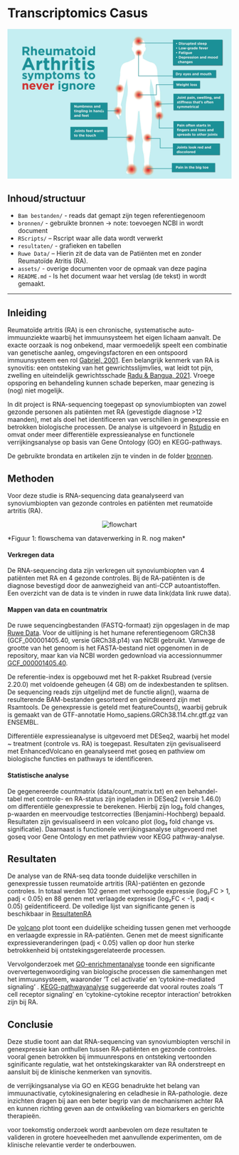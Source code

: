 # Transcriptomics Casus

<p align="center">
  <img src="assets/0419_RA-Symptoms.jpg" alt="Reuma Symptomen" width="600"/>
</p>

## Inhoud/structuur

- `Bam bestanden/` - reads dat gemapt zijn tegen referentiegenoom  
- `bronnen/` - gebruikte bronnen -> note: toevoegen NCBI in wordt document
- `RScripts/` – Rscript waar alle data wordt verwerkt 
- `resultaten/` - grafieken en tabellen
- `Ruwe Data/` – Hierin zit de data van de Patiënten met en zonder Reumatoïde Atritis (RA).
- `assets/` - overige documenten voor de opmaak van deze pagina
- `README.md` - Is het document waar het verslag (de tekst) in wordt gemaakt. 






---

## Inleiding

Reumatoïde artritis (RA) is een chronische, systematische auto-immuunziekte waarbij het immuunsysteem het eigen lichaam aanvalt. De exacte oorzaak is nog onbekend, maar vermoedelijk speelt een combinatie van genetische aanleg, omgevingsfactoren en een ontspoord immuunsysteem een rol [Gabriel, 2001](Bronnen/gabriel2001.pdf). Een belangrijk kenmerk van RA is synovitis: een ontsteking van het gewrichtsslijmvlies, wat leidt tot pijn, zwelling en uiteindelijk gewrichtsschade [Radu & Bangua, 2021](Bronnen/cells-10-02857-v2.pdf). Vroege opsporing en behandeling kunnen schade beperken, maar genezing is (nog) niet mogelijk.

In dit project is RNA-sequencing toegepast op synoviumbiopten van zowel gezonde personen als patiënten met RA (gevestigde diagnose >12 maanden), met als doel het identificeren van verschillen in genexpressie en betrokken biologische processen. De analyse is uitgevoerd in [Rstudio](RScripts/ProjectRA.R) en omvat onder meer differentiële expressieanalyse en functionele verrijkingsanalyse op basis van Gene Ontology (GO) en KEGG-pathways.

De gebruikte brondata en artikelen zijn te vinden in de folder [bronnen](Bronnen). 



## Methoden

Voor deze studie is RNA-sequencing data geanalyseerd van synoviumbiopten van gezonde controles en patiënten met reumatoïde artritis (RA).

<p align="center">
  <img src="assets/Biorender%Flowchart.png" alt="flowchart" width="600"/>
</p>
*Figuur 1: flowschema van dataverwerking in R. nog maken*


#### Verkregen data

De RNA-sequencing data zijn verkregen uit synoviumbiopten van 4 patiënten met RA en 4 gezonde controles. Bij de RA-patiënten is de diagnose bevestigd door de aanwezigheid van anti-CCP autoantistoffen. Een overzicht van de data is te vinden in  ruwe data link(data link ruwe data).

#### Mappen van data en countmatrix 
De ruwe sequencingbestanden (FASTQ-formaat) zijn opgeslagen in de map [Ruwe Data](Ruwe%20Data). Voor de uitlijning is het humane referentiegenoom GRCh38 (GCF_000001405.40, versie GRCh38.p14) van NCBI gebruikt. Vanwege de grootte van het genoom is het FASTA-bestand niet opgenomen in de repository, maar kan via NCBI worden gedownload via accessionnummer [GCF_000001405.40](https://www.ncbi.nlm.nih.gov/datasets/genome/GCF_000001405.40/).

De referentie-index is opgebouwd met het R-pakket Rsubread (versie 2.20.0) met voldoende geheugen (4 GB) om de indexbestanden te splitsen. De sequencing reads zijn uitgelijnd met de functie align(), waarna de resulterende BAM-bestanden gesorteerd en geïndexeerd zijn met Rsamtools. De genexpressie is geteld met featureCounts(), waarbij gebruik is gemaakt van de GTF-annotatie Homo_sapiens.GRCh38.114.chr.gtf.gz van ENSEMBL.

Differentiële expressieanalyse is uitgevoerd met DESeq2, waarbij het model ~ treatment (controle vs. RA) is toegepast. Resultaten zijn gevisualiseerd met EnhancedVolcano en geanalyseerd met goseq en pathview om biologische functies en pathways te identificeren.

#### Statistische analyse
De gegenereerde countmatrix (data/count_matrix.txt) en een behandel-tabel met controle- en RA-status zijn ingeladen in DESeq2 (versie 1.46.0) om differentiële genexpressie te berekenen. Hierbij zijn log₂ fold changes, p-waarden en meervoudige testcorrecties (Benjamini-Hochberg) bepaald. Resultaten zijn gevisualiseerd in een volcano plot (log₂ fold change vs. significatie). Daarnaast is functionele verrijkingsanalyse uitgevoerd met goseq voor Gene Ontology en met pathview voor KEGG pathway-analyse.

## Resultaten

De analyse van de RNA-seq data toonde duidelijke verschillen in genexpressie tussen reumatoïde artritis (RA)-patiënten en gezonde controles. In totaal werden 102 genen met verhoogde expressie (log₂FC > 1, padj < 0.05) en 88 genen met verlaagde expressie (log₂FC < -1, padj < 0.05) geïdentificeerd. De volledige lijst van significante genen is beschikbaar in [ResultatenRA](Resultaten/ResultatenRA.csv)


De [volcano](Resultaten/Plots/VolcanoplotRA.png) plot toont een duidelijke scheiding tussen genen met verhoogde en verlaagde expressie in RA-patiënten. Genen met de meest significante expressieveranderingen (padj < 0.05) vallen op door hun sterke betrokkenheid bij ontstekingsgerelateerde processen.

Vervolgonderzoek met [GO-enrichmentanalyse](Resultaten/Plots/Rplot02.png) toonde een significante oververtegenwoordiging van biologische processen die samenhangen met het immuunsysteem, waaronder ‘T cel activatie’ en ‘cytokine-mediated signaling’ . [KEGG-pathwayanalyse](Resultaten/hsa03260.png) suggereerde dat vooral routes zoals ‘T cell receptor signaling’ en ‘cytokine-cytokine receptor interaction’ betrokken zijn bij RA.



## Conclusie

Deze studie toont aan dat RNA-sequencing van synoviumbiopten verschil in genexpressie kan onthullen tussen RA-patiënten en gezonde controles. vooral genen betrokken bij immuunrespons en ontsteking vertoonden sginificante regulatie, wat het ontstekingskarakter van RA onderstreept en aansluit bij de klinische kenmerken van synovitis.

de verrijkingsanalyse via GO en KEGG benadrukte het belang van immuunactivatie, cytokinesignalering en celadhesie in RA-pathologie. deze inzichten dragen bij aan een beter begrip van de mechanismen achter RA en kunnen richting geven aan de ontwikkeling van biomarkers en gerichte therapieën. 

voor toekomstig onderzoek wordt aanbevolen om deze resultaten te valideren in grotere hoeveelheden met aanvullende experimenten, om de klinische relevantie verder te onderbouwen.



